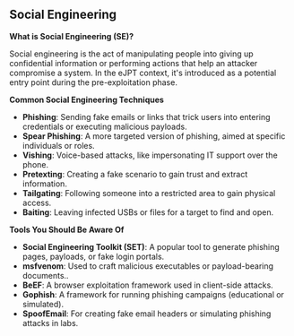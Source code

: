 ## Social Engineering

**What is Social Engineering (SE)?**

Social engineering is the act of manipulating people into giving up confidential information or performing actions that help an attacker compromise a system. In the eJPT context, it's introduced as a potential entry point during the pre-exploitation phase.

**Common Social Engineering Techniques**

- **Phishing**: Sending fake emails or links that trick users into entering credentials or executing malicious payloads.
- **Spear Phishing**: A more targeted version of phishing, aimed at specific individuals or roles.
- **Vishing**: Voice-based attacks, like impersonating IT support over the phone.
- **Pretexting**: Creating a fake scenario to gain trust and extract information.
- **Tailgating**: Following someone into a restricted area to gain physical access.
- **Baiting**: Leaving infected USBs or files for a target to find and open.

**Tools You Should Be Aware Of**

- **Social Engineering Toolkit (SET)**: A popular tool to generate phishing pages, payloads, or fake login portals.
- **msfvenom**: Used to craft malicious executables or payload-bearing documents..
- **BeEF**: A browser exploitation framework used in client-side attacks.
- **Gophish**: A framework for running phishing campaigns (educational or simulated).
- **SpoofEmail**: For creating fake email headers or simulating phishing attacks in labs.





























